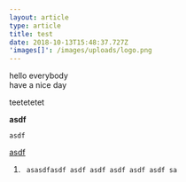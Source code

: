 ```yaml
---
layout: article
type: article
title: test
date: 2018-10-13T15:48:37.727Z
'images[]': /images/uploads/logo.png
---
```

hello everybody  
have a nice day

teetetetet 

**asdf**

`asdf`

[asdf](asdfasdfa)

1. ```
    asasdfasdf asdf asdf asdf asdf asdf sa
   ```
